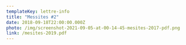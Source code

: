 ```yaml
---
templateKey: lettre-info
title: "Messites #2"
date: 2018-09-18T22:00:00.000Z
photo: /img/screenshot-2021-09-05-at-00-14-45-mesites-2017-pdf.png
link: /mesites-2019.pdf
---
```

